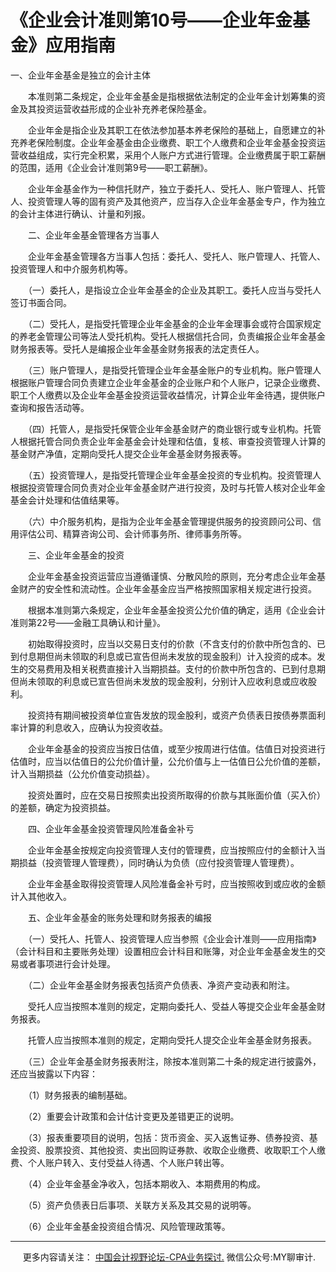 ﻿《企业会计准则第10号——企业年金基金》应用指南
========================

一、企业年金基金是独立的会计主体

　　本准则第二条规定，企业年金基金是指根据依法制定的企业年金计划筹集的资金及其投资运营收益形成的企业补充养老保险基金。

　　企业年金是指企业及其职工在依法参加基本养老保险的基础上，自愿建立的补充养老保险制度。企业年金基金由企业缴费、职工个人缴费和企业年金基金投资运营收益组成，实行完全积累，采用个人账户方式进行管理。企业缴费属于职工薪酬的范围，适用《企业会计准则第9号——职工薪酬》。

　　企业年金基金作为一种信托财产，独立于委托人、受托人、账户管理人、托管人、投资管理人等的固有资产及其他资产，应当存入企业年金基金专户，作为独立的会计主体进行确认、计量和列报。

　　二、企业年金基金管理各方当事人

　　企业年金基金管理各方当事人包括：委托人、受托人、账户管理人、托管人、投资管理人和中介服务机构等。

　　（一）委托人，是指设立企业年金基金的企业及其职工。委托人应当与受托人签订书面合同。

　　（二）受托人，是指受托管理企业年金基金的企业年金理事会或符合国家规定的养老金管理公司等法人受托机构。受托人根据信托合同，负责编报企业年金基金财务报表等。受托人是编报企业年金基金财务报表的法定责任人。

　　（三）账户管理人，是指受托管理企业年金基金账户的专业机构。账户管理人根据账户管理合同负责建立企业年金基金的企业账户和个人账户，记录企业缴费、职工个人缴费以及企业年金基金投资运营收益情况，计算企业年金待遇，提供账户查询和报告活动等。

　　（四）托管人，是指受托保管企业年金基金财产的商业银行或专业机构。托管人根据托管合同负责企业年金基金会计处理和估值，复核、审查投资管理人计算的基金财产净值，定期向受托人提交企业年金基金财务报表等。

　　（五）投资管理人，是指受托管理企业年金基金投资的专业机构。投资管理人根据投资管理合同负责对企业年金基金财产进行投资，及时与托管人核对企业年金基金会计处理和估值结果等。

　　（六）中介服务机构，是指为企业年金基金管理提供服务的投资顾问公司、信用评估公司、精算咨询公司、会计师事务所、律师事务所等。

　　三、企业年金基金的投资

　　企业年金基金投资运营应当遵循谨慎、分散风险的原则，充分考虑企业年金基金财产的安全性和流动性。企业年金基金应当严格按照国家相关规定进行投资。

　　根据本准则第六条规定，企业年金基金投资公允价值的确定，适用《企业会计准则第22号——金融工具确认和计量》。

　　初始取得投资时，应当以交易日支付的价款（不含支付的价款中所包含的、已到付息期但尚未领取的利息或已宣告但尚未发放的现金股利）计入投资的成本。发生的交易费用及相关税费直接计入当期损益。支付的价款中所包含的、已到付息期但尚未领取的利息或已宣告但尚未发放的现金股利，分别计入应收利息或应收股利。

　　投资持有期间被投资单位宣告发放的现金股利，或资产负债表日按债券票面利率计算的利息收入，应确认为投资收益。

　　企业年金基金的投资应当按日估值，或至少按周进行估值。估值日对投资进行估值时，应当以估值日的公允价值计量，公允价值与上一估值日公允价值的差额，计入当期损益（公允价值变动损益）。

　　投资处置时，应在交易日按照卖出投资所取得的价款与其账面价值（买入价）的差额，确定为投资损益。

　　四、企业年金基金投资管理风险准备金补亏

　　企业年金基金按规定向投资管理人支付的管理费，应当按照应付的金额计入当期损益（投资管理人管理费），同时确认为负债（应付投资管理人管理费）。

　　企业年金基金取得投资管理人风险准备金补亏时，应当按照收到或应收的金额计入其他收入。

　　五、企业年金基金的账务处理和财务报表的编报

　　（一）受托人、托管人、投资管理人应当参照《企业会计准则——应用指南》（会计科目和主要账务处理）设置相应会计科目和账簿，对企业年金基金发生的交易或者事项进行会计处理。

　　（二）企业年金基金财务报表包括资产负债表、净资产变动表和附注。

　　受托人应当按照本准则的规定，定期向委托人、受益人等提交企业年金基金财务报表。

　　托管人应当按照本准则的规定，定期向受托人提交企业年金基金财务报表。

　　（三）企业年金基金财务报表附注，除按本准则第二十条的规定进行披露外，还应当披露以下内容：

　　（1）财务报表的编制基础。

　　（2）重要会计政策和会计估计变更及差错更正的说明。

　　（3）报表重要项目的说明，包括：货币资金、买入返售证券、债券投资、基金投资、股票投资、其他投资、卖出回购证券款、收取企业缴费、收取职工个人缴费、个人账户转入、支付受益人待遇、个人账户转出等。

　　（4）企业年金基金净收入，包括本期收入、本期费用的构成。

　　（5）资产负债表日后事项、关联方关系及其交易的说明等。

　　（6）企业年金基金投资组合情况、风险管理政策等。

* * *

     更多内容请关注： [中国会计视野论坛-CPA业务探讨.](https://bbs.esnai.com/thread-5354530-1-3.html) 微信公众号:MY聊审计.